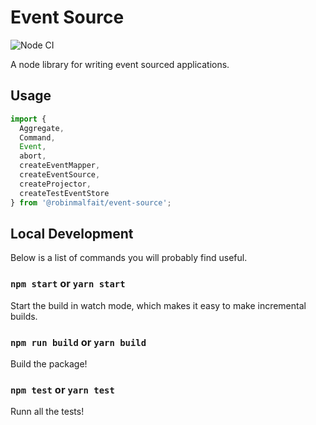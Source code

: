 # Event Source

![Node CI](https://github.com/RobinMalfait/event-source/workflows/Node%20CI/badge.svg)

A node library for writing event sourced applications.

## Usage

```js
import {
  Aggregate,
  Command,
  Event,
  abort,
  createEventMapper,
  createEventSource,
  createProjector,
  createTestEventStore
} from '@robinmalfait/event-source';
```

## Local Development

Below is a list of commands you will probably find useful.

### `npm start` or `yarn start`

Start the build in watch mode, which makes it easy to make incremental builds.

### `npm run build` or `yarn build`

Build the package!

### `npm test` or `yarn test`

Runn all the tests!
